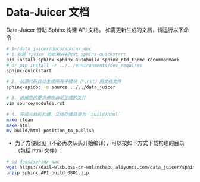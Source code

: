 # Data-Juicer 文档

Data-Juicer 借助 Sphinx 构建 API 文档。
如需更新生成的文档，请运行以下命令：

```bash
# $~/data_juicer/docs/sphinx_doc
# 1.安装 sphinx 的依赖并初始化 sphinx-quickstart
pip install sphinx sphinx-autobuild sphinx_rtd_theme recommonmark
# or pip install -r ../../environments/dev_requires
sphinx-quickstart

# 2. 从源代码自动生成所有子模块（*.rst）的文档文件
sphinx-apidoc -o source ../../data_juicer

# 3. 根据您的要求修改自动生成的文件
vim source/modules.rst

# 4. 完成文档的构建，文档存储目录为 `build/html`
make clean
make html
mv build/html position_to_publish
```

- 为了方便起见（不必再次从头开始编译），可以按如下方式下载构建的目录（包括 html 文件）：

```bash
# cd docs/sphinx_doc 
wget https://dail-wlcb.oss-cn-wulanchabu.aliyuncs.com/data_juicer/sphinx_API_build_0801.zip
unzip sphinx_API_build_0801.zip
```
